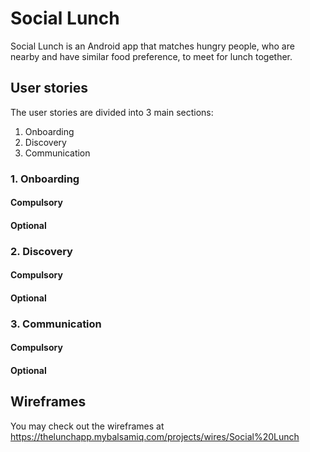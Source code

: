 # Social Lunch
Social Lunch is an Android app that matches hungry people, who are nearby and have similar food preference, to meet for lunch together.

## User stories
The user stories are divided into 3 main sections:

1. Onboarding
2. Discovery
3. Communication

### 1. Onboarding
#### Compulsory


#### Optional


### 2. Discovery
#### Compulsory


#### Optional


### 3. Communication
#### Compulsory


#### Optional

## Wireframes
You may check out the wireframes at https://thelunchapp.mybalsamiq.com/projects/wires/Social%20Lunch

